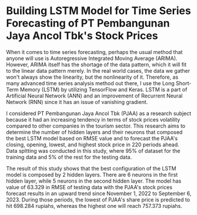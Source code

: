 # Building LSTM Model for Time Series Forecasting of PT Pembangunan Jaya Ancol Tbk's Stock Prices

When it comes to time series forecasting, perhaps the usual method that anyone will use is Autoregressive Integrated Moving Average (ARIMA). However, ARIMA itself has the shortage of the data pattern, which it will fit to the linear data pattern merely. In the real world cases, the data we gather won't always show the linearity, but the nonlinearity of it. Therefore, as many advanced time series analysis method out there, I use the Long Short-Term Memory (LSTM) by utilizing TensorFlow and Keras. LSTM is a part of Artificial Neural Network (ANN) and an improvement of Recurrent Neural Network (RNN) since it has an issue of vanishing gradient.

I considered PT Pembangunan Jaya Ancol Tbk (PJAA) as a research subject because it had an increasing tendency in terms of stock prices volatility compared to other companies in the tourism sector. This research aims to determine the number of hidden layers and their neurons that composed the best LSTM model based on RMSE value and to forecast the PJAA's closing, opening, lowest, and highest stock price in 220 periods ahead. Data spltting was conducted in this study, where 95% of dataset for the training data and 5% of the rest for the testing data. 

The result of this study shows that the best configuration of the LSTM model is composed by 2 hidden layers. There are 6 neurons in the first hidden layer, while 5 neurons in the second hidden layer. The model has value of 63.329 in RMSE of testing data with the PJAA's stock prices forecast results in an upward trend since November 1, 2022 to September 6, 2023. During those periods, the lowest of PJAA's share price is predicted to hit 698.284 rupiahs, whereas the highest one will reach 757.373 rupiahs.
